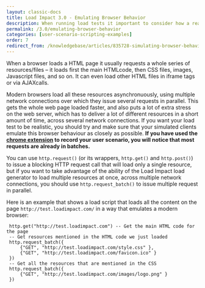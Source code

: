 ```yaml
---
layout: classic-docs
title: Load Impact 3.0 - Emulating Browser Behavior
description: When running load tests it important to consider how a real user would make requests in the browser. Real browsers open multiple connections in parallel. The request_batch() allows you to emulate this behavior.
permalink: /3.0/emulating-browser-behavior
categories: [user-scenario-scripting-examples]
order: 7
redirect_from: /knowledgebase/articles/835728-simulating-browser-behavior
---
```


When a browser loads a HTML page it usually requests a whole series of resources/files – it loads first the main HTMLcode, then CSS files, images, Javascript files, and so on. It can even load other HTML files in iframe tags or via AJAXcalls.

Modern browsers load all these resources asynchronuously, using multiple network connections over which they issue several requests in parallel. This gets the whole web page loaded faster, and also puts a lot of extra stress on the web server, which has to deliver a lot of different resources in a short amount of time, across several network connections. If you want your load test to be realistic, you should try and make sure that your simulated clients emulate this browser behaviour as closely as possible. **If you have used the [chrome extension](load-impact-chrome-extension) to record your user scenario, you will notice that most requests are already in batches.**

You can use `http.request()` (or its wrappers, `http.get()` and `http.post()`) to issue a blocking HTTP request call that will load only a single resource, but if you want to take advantage of the ability of the Load Impact load generator to load multiple resources at once, across multiple network connections, you should use `http.request_batch()` to issue multiple request in parallel.

Here is an example that shows a load script that loads all the content on the page `http://test.loadimpact.com/` in a way that emulates a modern browser:
```
 http.get("http://test.loadimpact.com") -- Get the main HTML code for the page
 -- Get resources mentioned in the HTML code we just loaded
 http.request_batch({
     {"GET", "http://test.loadimpact.com/style.css" },
     {"GET", "http://test.loadimpact.com/favicon.ico" }
 })
 -- Get all the resources that are mentioned in the CSS
 http.request_batch({
     {"GET", "http://test.loadimpact.com/images/logo.png" }
 })
 ```

